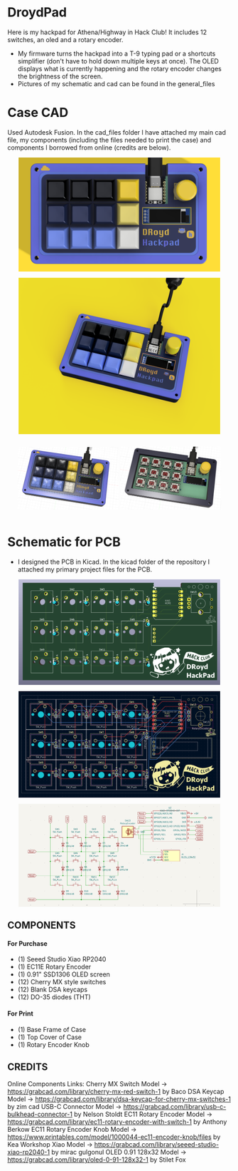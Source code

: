 # DroydPad
Here is my hackpad for Athena/Highway in Hack Club! It includes 12 switches, an oled and a rotary encoder.
- My firmware turns the hackpad into a T-9 typing pad or a shortcuts simplifier (don't have to hold down multiple keys at once). The OLED displays what is currently happening and the rotary encoder changes the brightness of the screen.
- Pictures of my schematic and cad can be found in the general_files

# Case CAD
Used Autodesk Fusion. In the cad_files folder I have attached my main cad file, my components (including the files needed to print the case) and components I borrowed from online (credits are below).
<p align="center">
  <img src="general_files/midrender.png" alt="Preview" style="max-width: 90%; margin: 1em auto; display: block;" />
</p>
<p align="center">
  <img src="general_files/highrender.png" alt="Preview" style="max-width: 90%; margin: 1em auto; display: block;" />
</p>
<p align="center">
  <img src="general_files/outsidecad.png" alt="Preview" style="max-width: 45%; margin: 1em auto;"/>
  <img src="general_files/insidecad.png" alt="Preview" style="max-width: 45%; margin: 1em auto;"/>
</p>

# Schematic for PCB
- I designed the PCB in Kicad. In the kicad folder of the repository I attached my primary project files for the PCB.
<p align="center">
  <img src="general_files/pcb3dfront.png" alt="Preview" style="max-width: 90%; margin: 1em auto; display: block;" />
</p>
<p align="center">
  <img src="general_files/pcbwiring.png" alt="Preview" style="max-width: 90%; margin: 1em auto; display: block;" />
</p>
<p align="center">
  <img src="general_files/schematic.png" alt="Preview" style="max-width: 90%; margin: 1em auto; display: block;" />
</p>

## COMPONENTS
#### For Purchase
- (1) Seeed Studio Xiao RP2040
- (1) EC11E Rotary Encoder
- (1) 0.91" SSD1306 OLED screen
- (12) Cherry MX style switches
- (12) Blank DSA keycaps
- (12) DO-35 diodes (THT)

#### For Print
- (1) Base Frame of Case
- (1) Top Cover of Case
- (1) Rotary Encoder Knob

## CREDITS
Online Components Links:
Cherry MX Switch Model -> https://grabcad.com/library/cherry-mx-red-switch-1 by Baco
DSA Keycap Model -> https://grabcad.com/library/dsa-keycap-for-cherry-mx-switches-1 by zim cad
USB-C Connector Model -> https://grabcad.com/library/usb-c-bulkhead-connector-1 by Nelson Stoldt
EC11 Rotary Encoder Model -> https://grabcad.com/library/ec11-rotary-encoder-with-switch-1 by Anthony Berkow
EC11 Rotary Encoder Knob Model -> https://www.printables.com/model/1000044-ec11-encoder-knob/files by Kea Workshop
Xiao Model -> https://grabcad.com/library/seeed-studio-xiao-rp2040-1 by mirac gulgonul
OLED 0.91 128x32 Model -> https://grabcad.com/library/oled-0-91-128x32-1 by Stilet Fox
